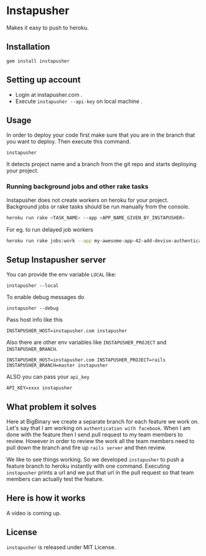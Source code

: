 # Instapusher

Makes it easy to push to heroku.

## Installation

    gem install instapusher

## Setting up account

* Login at instapusher.com .
* Execute `instapusher --api-key` on local machine .

## Usage

In order to deploy your code first make sure that you are in the branch that you want to deploy. 
Then execute this command.

```
instapusher
```

It detects project name and a branch from the git repo and starts deploying your project.

### Running background jobs and other rake tasks

Instapusher does not create workers on heroku for your project.
Background jobs or rake tasks should be run manually from the console.

``` sh
heroku run rake <TASK_NAME> --app <APP_NAME_GIVEN_BY_INSTAPUSHER>
```

For eg. to run delayed job workers

``` sh
heroku run rake jobs:work --app my-awesome-app-42-add-devise-authentication-ip
```

## Setup Instapusher server

You can provide the env variable `LOCAL` like:

    instapusher --local

To enable debug messages do

    instapusher --debug

Pass host info like this

    INSTAPUSHER_HOST=instapusher.com instapusher

Also there are other env variables like `INSTAPUSHER_PROJECT` and `INSTAPUSHER_BRANCH`.

    INSTAPUSHER_HOST=instapusher.com INSTAPUSHER_PROJECT=rails INSTAPUSHER_BRANCH=master instapusher

ALSO you can pass your `api_key`

    API_KEY=xxxx instapusher

## What problem it solves

Here at BigBinary we create a separate branch for each feature we work
on. Let's say that I am working on `authentication with facebook`.
When I am done with the feature then I send pull request to my team
members to review. However in order to review the work all the team
members need to pull down the branch and fire up `rails server` and then
review.

We like to see things working. So we developed `instapusher` to push a
feature branch to heroku instantly with one command. Executing
`instapusher` prints a url and we put that url in the pull request so
that team members can actually test the feature.

## Here is how it works

A video is coming up.

## License

`instapusher` is released under MIT License.
